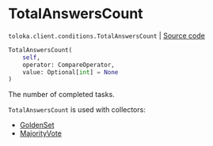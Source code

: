 # TotalAnswersCount
`toloka.client.conditions.TotalAnswersCount` | [Source code](https://github.com/Toloka/toloka-kit/blob/v1.1.0.post1/src/client/conditions.py#L343)

```python
TotalAnswersCount(
    self,
    operator: CompareOperator,
    value: Optional[int] = None
)
```

The number of completed tasks.


`TotalAnswersCount` is used with collectors:
- [GoldenSet](toloka.client.collectors.GoldenSet.md)
- [MajorityVote](toloka.client.collectors.MajorityVote.md)

